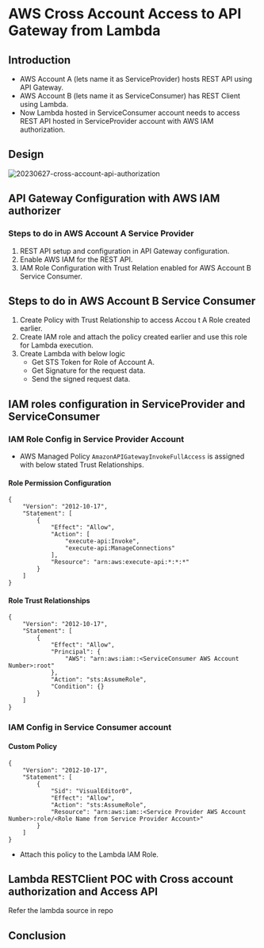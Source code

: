 # AWS Cross Account Access to API Gateway from Lambda

## Introduction
* AWS Account A (lets name it as ServiceProvider) hosts REST API using API Gateway. 
* AWS Account B (lets name it as ServiceConsumer) has REST Client using Lambda. 
* Now Lambda hosted in ServiceConsumer account needs to access REST API hosted in ServiceProvider account with AWS IAM authorization.

## Design

![20230627-cross-account-api-authorization](https://github.com/AMVijay/aws-learning/assets/8252947/958a92cd-350e-4757-ad84-a65832166ca9)

## API Gateway Configuration with AWS IAM authorizer

### Steps to do in AWS Account A Service Provider
1. REST API setup and configuration in API Gateway configuration.
2. Enable AWS IAM for the REST API.
3. IAM Role Configuration with Trust Relation enabled for AWS Account B Service Consumer.

## Steps to do in AWS Account B Service Consumer
1. Create Policy with Trust Relationship to access Accou t A Role created earlier. 
2. Create IAM role and attach the policy created earlier and use this role for Lambda execution. 
3. Create Lambda with below logic 
    * Get STS Token for Role of Account A.
    * Get Signature for the request data.
    * Send the signed request data. 


## IAM roles configuration in ServiceProvider and ServiceConsumer

### IAM Role Config in Service Provider Account
* AWS Managed Policy `AmazonAPIGatewayInvokeFullAccess` is assigned with below stated Trust Relationships.
#### Role Permission Configuration
```
{
    "Version": "2012-10-17",
    "Statement": [
        {
            "Effect": "Allow",
            "Action": [
                "execute-api:Invoke",
                "execute-api:ManageConnections"
            ],
            "Resource": "arn:aws:execute-api:*:*:*"
        }
    ]
}
```
#### Role Trust Relationships
```
{
    "Version": "2012-10-17",
    "Statement": [
        {
            "Effect": "Allow",
            "Principal": {
                "AWS": "arn:aws:iam::<ServiceConsumer AWS Account Number>:root"
            },
            "Action": "sts:AssumeRole",
            "Condition": {}
        }
    ]
}
```

### IAM Config in Service Consumer account 
#### Custom Policy  
```
{
    "Version": "2012-10-17",
    "Statement": [
        {
            "Sid": "VisualEditor0",
            "Effect": "Allow",
            "Action": "sts:AssumeRole",
            "Resource": "arn:aws:iam::<Service Provider AWS Account Number>:role/<Role Name from Service Provider Account>"
        }
    ]
}
```
* Attach this policy to the Lambda IAM Role.


## Lambda RESTClient POC with Cross account authorization and Access API
Refer the lambda source in repo 


## Conclusion


